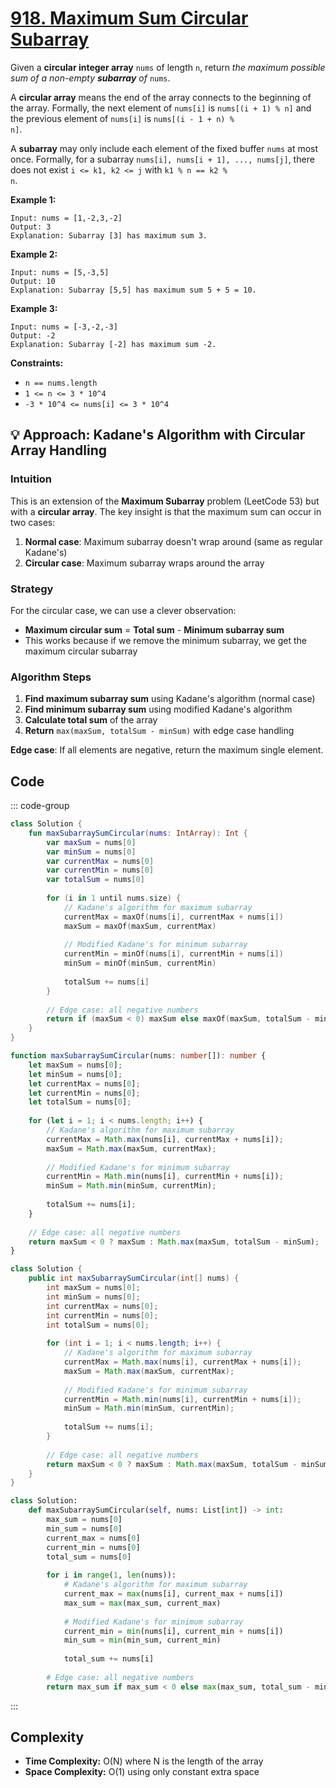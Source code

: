 # [918. Maximum Sum Circular Subarray](https://leetcode.com/problems/maximum-sum-circular-subarray/description/)

Given a **circular integer array** <code>nums</code> of length <code>n</code>, return *the maximum possible sum of a non-empty **subarray** of* <code>nums</code>.

A **circular array** means the end of the array connects to the beginning of the array. Formally, the next element of <code>nums[i]</code> is <code>nums[(i + 1) % n]</code> and the previous element of <code>nums[i]</code> is <code>nums[(i - 1 + n) % n]</code>.

A **subarray** may only include each element of the fixed buffer <code>nums</code> at most once. Formally, for a subarray <code>nums[i], nums[i + 1], ..., nums[j]</code>, there does not exist <code>i <= k1, k2 <= j</code> with <code>k1 % n == k2 % n</code>.

**Example 1:** 

```
Input: nums = [1,-2,3,-2]
Output: 3
Explanation: Subarray [3] has maximum sum 3.
```

**Example 2:** 

```
Input: nums = [5,-3,5]
Output: 10
Explanation: Subarray [5,5] has maximum sum 5 + 5 = 10.
```

**Example 3:** 

```
Input: nums = [-3,-2,-3]
Output: -2
Explanation: Subarray [-2] has maximum sum -2.
```

**Constraints:** 

- <code>n == nums.length</code>
- <code>1 <= n <= 3 * 10^4</code>
- <code>-3 * 10^4 <= nums[i] <= 3 * 10^4</code>

## 💡 Approach: Kadane's Algorithm with Circular Array Handling

### Intuition

This is an extension of the **Maximum Subarray** problem (LeetCode 53) but with a **circular array**. The key insight is that the maximum sum can occur in two cases:

1. **Normal case**: Maximum subarray doesn't wrap around (same as regular Kadane's)
2. **Circular case**: Maximum subarray wraps around the array

### Strategy

For the circular case, we can use a clever observation:
- **Maximum circular sum** = **Total sum** - **Minimum subarray sum**
- This works because if we remove the minimum subarray, we get the maximum circular subarray

### Algorithm Steps

1. **Find maximum subarray sum** using Kadane's algorithm (normal case)
2. **Find minimum subarray sum** using modified Kadane's algorithm
3. **Calculate total sum** of the array
4. **Return** `max(maxSum, totalSum - minSum)` with edge case handling

**Edge case**: If all elements are negative, return the maximum single element.

## Code

::: code-group

```kotlin [Kotlin]
class Solution {
    fun maxSubarraySumCircular(nums: IntArray): Int {
        var maxSum = nums[0]
        var minSum = nums[0]
        var currentMax = nums[0]
        var currentMin = nums[0]
        var totalSum = nums[0]
        
        for (i in 1 until nums.size) {
            // Kadane's algorithm for maximum subarray
            currentMax = maxOf(nums[i], currentMax + nums[i])
            maxSum = maxOf(maxSum, currentMax)
            
            // Modified Kadane's for minimum subarray
            currentMin = minOf(nums[i], currentMin + nums[i])
            minSum = minOf(minSum, currentMin)
            
            totalSum += nums[i]
        }
        
        // Edge case: all negative numbers
        return if (maxSum < 0) maxSum else maxOf(maxSum, totalSum - minSum)
    }
}
```

```typescript [TypeScript]
function maxSubarraySumCircular(nums: number[]): number {
    let maxSum = nums[0];
    let minSum = nums[0];
    let currentMax = nums[0];
    let currentMin = nums[0];
    let totalSum = nums[0];
    
    for (let i = 1; i < nums.length; i++) {
        // Kadane's algorithm for maximum subarray
        currentMax = Math.max(nums[i], currentMax + nums[i]);
        maxSum = Math.max(maxSum, currentMax);
        
        // Modified Kadane's for minimum subarray
        currentMin = Math.min(nums[i], currentMin + nums[i]);
        minSum = Math.min(minSum, currentMin);
        
        totalSum += nums[i];
    }
    
    // Edge case: all negative numbers
    return maxSum < 0 ? maxSum : Math.max(maxSum, totalSum - minSum);
}
```

```java [Java]
class Solution {
    public int maxSubarraySumCircular(int[] nums) {
        int maxSum = nums[0];
        int minSum = nums[0];
        int currentMax = nums[0];
        int currentMin = nums[0];
        int totalSum = nums[0];
        
        for (int i = 1; i < nums.length; i++) {
            // Kadane's algorithm for maximum subarray
            currentMax = Math.max(nums[i], currentMax + nums[i]);
            maxSum = Math.max(maxSum, currentMax);
            
            // Modified Kadane's for minimum subarray
            currentMin = Math.min(nums[i], currentMin + nums[i]);
            minSum = Math.min(minSum, currentMin);
            
            totalSum += nums[i];
        }
        
        // Edge case: all negative numbers
        return maxSum < 0 ? maxSum : Math.max(maxSum, totalSum - minSum);
    }
}
```

```python [Python]
class Solution:
    def maxSubarraySumCircular(self, nums: List[int]) -> int:
        max_sum = nums[0]
        min_sum = nums[0]
        current_max = nums[0]
        current_min = nums[0]
        total_sum = nums[0]
        
        for i in range(1, len(nums)):
            # Kadane's algorithm for maximum subarray
            current_max = max(nums[i], current_max + nums[i])
            max_sum = max(max_sum, current_max)
            
            # Modified Kadane's for minimum subarray
            current_min = min(nums[i], current_min + nums[i])
            min_sum = min(min_sum, current_min)
            
            total_sum += nums[i]
        
        # Edge case: all negative numbers
        return max_sum if max_sum < 0 else max(max_sum, total_sum - min_sum)
```

:::

## Complexity

- **Time Complexity:** O(N) where N is the length of the array
- **Space Complexity:** O(1) using only constant extra space

